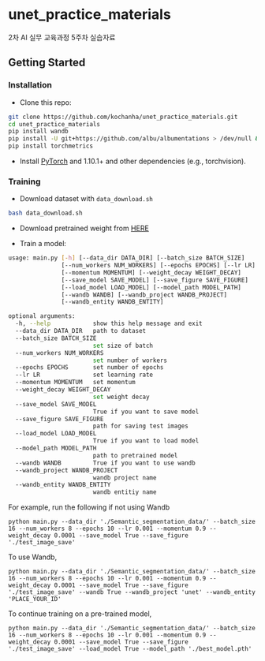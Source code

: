 # unet_practice_materials
2차 AI 실무 교육과정 5주차 실습자료

## Getting Started
### Installation

- Clone this repo:
```bash
git clone https://github.com/kochanha/unet_practice_materials.git
cd unet_practice_materials
pip install wandb
pip install -U git+https://github.com/albu/albumentations > /dev/null && echo
pip install torchmetrics
```

- Install [PyTorch](http://pytorch.org) and 1.10.1+ and other dependencies (e.g., torchvision).

### Training
- Download dataset with `data_download.sh`
```bash
bash data_download.sh
```

- Download pretrained weight from [HERE](https://drive.google.com/file/d/1h4UQq68xQfyteLyjjt2IrrHIc-YyNVpg/view?usp=sharing)

- Train a model:
```bash
usage: main.py [-h] [--data_dir DATA_DIR] [--batch_size BATCH_SIZE]
               [--num_workers NUM_WORKERS] [--epochs EPOCHS] [--lr LR]
               [--momentum MOMENTUM] [--weight_decay WEIGHT_DECAY]
               [--save_model SAVE_MODEL] [--save_figure SAVE_FIGURE]
               [--load_model LOAD_MODEL] [--model_path MODEL_PATH]
               [--wandb WANDB] [--wandb_project WANDB_PROJECT]
               [--wandb_entity WANDB_ENTITY]

optional arguments:
  -h, --help            show this help message and exit
  --data_dir DATA_DIR   path to dataset
  --batch_size BATCH_SIZE
                        set size of batch
  --num_workers NUM_WORKERS
                        set number of workers
  --epochs EPOCHS       set number of epochs
  --lr LR               set learning rate
  --momentum MOMENTUM   set momentum
  --weight_decay WEIGHT_DECAY
                        set weight decay
  --save_model SAVE_MODEL
                        True if you want to save model
  --save_figure SAVE_FIGURE
                        path for saving test images
  --load_model LOAD_MODEL
                        True if you want to load model
  --model_path MODEL_PATH
                        path to pretrained model
  --wandb WANDB         True if you want to use wandb
  --wandb_project WANDB_PROJECT
                        wandb project name
  --wandb_entity WANDB_ENTITY
                        wandb entitiy name

```
For example, run the following if not using Wandb
```
python main.py --data_dir './Semantic_segmentation_data/' --batch_size 16 --num_workers 8 --epochs 10 --lr 0.001 --momentum 0.9 --weight_decay 0.0001 --save_model True --save_figure './test_image_save'
```
To use Wandb,
```
python main.py --data_dir './Semantic_segmentation_data/' --batch_size 16 --num_workers 8 --epochs 10 --lr 0.001 --momentum 0.9 --weight_decay 0.0001 --save_model True --save_figure './test_image_save' --wandb True --wandb_project 'unet' --wandb_entity 'PLACE_YOUR_ID'
```
To continue training on a pre-trained model,
```
python main.py --data_dir './Semantic_segmentation_data/' --batch_size 16 --num_workers 8 --epochs 10 --lr 0.001 --momentum 0.9 --weight_decay 0.0001 --save_model True --save_figure './test_image_save' --load_model True --model_path './best_model.pth'
```
